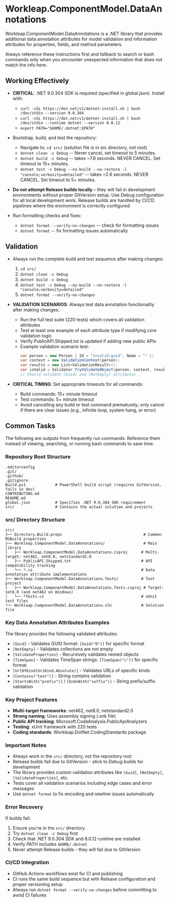 # Workleap.ComponentModel.DataAnnotations

Workleap.ComponentModel.DataAnnotations is a .NET library that provides additional data annotation attributes for model validation and information attributes for properties, fields, and method parameters.

Always reference these instructions first and fallback to search or bash commands only when you encounter unexpected information that does not match the info here.

## Working Effectively

- **CRITICAL**: .NET 9.0.304 SDK is required (specified in global.json). Install with:
  - `curl -sSL https://dot.net/v1/dotnet-install.sh | bash /dev/stdin --version 9.0.304`
  - `curl -sSL https://dot.net/v1/dotnet-install.sh | bash /dev/stdin --runtime dotnet --version 8.0.12`
  - `export PATH="$HOME/.dotnet:$PATH"`

- Bootstrap, build, and test the repository:
  - Navigate to: `cd src/` (solution file is in src directory, not root)
  - `dotnet clean -c Debug` -- Never cancel, set timeout to 5 minutes.
  - `dotnet build -c Debug` -- takes ~7.8 seconds. NEVER CANCEL. Set timeout to 15+ minutes.
  - `dotnet test -c Debug --no-build --no-restore -l "console;verbosity=detailed"` -- takes ~2.6 seconds. NEVER CANCEL. Set timeout to 5+ minutes.

- **Do not attempt Release builds locally** – they will fail in development environments without proper GitVersion setup. Use Debug configuration for all local development work. Release builds are handled by CI/CD pipelines where the environment is correctly configured.

- Run formatting checks and fixes:
  - `dotnet format --verify-no-changes` -- check for formatting issues
  - `dotnet format` -- fix formatting issues automatically

## Validation

- Always run the complete build and test sequence after making changes:
  1. `cd src/`
  2. `dotnet clean -c Debug`
  3. `dotnet build -c Debug`
  4. `dotnet test -c Debug --no-build --no-restore -l "console;verbosity=detailed"`
  5. `dotnet format --verify-no-changes`

- **VALIDATION SCENARIOS**: Always test data annotation functionality after making changes:
  - Run the full test suite (220 tests) which covers all validation attributes
  - Test at least one example of each attribute type if modifying core validation logic
  - Verify PublicAPI.Shipped.txt is updated if adding new public APIs
  - Example validation scenario test:
    ```csharp
    var person = new Person { Id = "invalid-guid", Name = "" };
    var context = new ValidationContext(person);
    var results = new List<ValidationResult>();
    var isValid = Validator.TryValidateObject(person, context, results, validateAllProperties: true);
    // Should validate [Guid] and [NotEmpty] attributes
    ```

- **CRITICAL TIMING**: Set appropriate timeouts for all commands:
  - Build commands: 15+ minute timeout
  - Test commands: 5+ minute timeout
  - Avoid cancelling any build or test command prematurely; only cancel if there are clear issues (e.g., infinite loop, system hang, or error)

## Common Tasks

The following are outputs from frequently run commands. Reference them instead of viewing, searching, or running bash commands to save time.

### Repository Root Structure
```
.editorconfig
.git/
.github/
.gitignore
Build.ps1             # PowerShell build script (requires GitVersion, fails in dev)
CONTRIBUTING.md
README.md
global.json           # Specifies .NET 9.0.304 SDK requirement
src/                  # Contains the actual solution and projects
```

### src/ Directory Structure
```
src/
├── Directory.Build.props                                    # Common MSBuild properties
├── Workleap.ComponentModel.DataAnnotations/                 # Main library
│   ├── Workleap.ComponentModel.DataAnnotations.csproj      # Multi-target: net462, net8.0, netstandard2.0
│   ├── PublicAPI.Shipped.txt                               # API compatibility tracking
│   └── *.cs                                                # Data annotation attribute implementations
├── Workleap.ComponentModel.DataAnnotations.Tests/          # Test project
│   ├── Workleap.ComponentModel.DataAnnotations.Tests.csproj # Target: net8.0 (and net462 on Windows)
│   └── *Tests.cs                                           # xUnit test files
└── Workleap.ComponentModel.DataAnnotations.sln             # Solution file
```

### Key Data Annotation Attributes Examples
The library provides the following validated attributes:
- `[Guid]` - Validates GUID format: `[Guid("D")]` for specific format
- `[NotEmpty]` - Validates collections are not empty  
- `[ValidateProperties]` - Recursively validates nested objects
- `[TimeSpan]` - Validates TimeSpan strings: `[TimeSpan("c")]` for specific format
- `[UrlOfKind(UriKind.Absolute)]` - Validates URLs of specific kinds
- `[Contains("text")]` - String contains validation
- `[StartsWith("prefix")]` / `[EndsWith("suffix")]` - String prefix/suffix validation

### Key Project Features
- **Multi-target frameworks**: net462, net8.0, netstandard2.0
- **Strong naming**: Uses assembly signing (.snk file)
- **Public API tracking**: Microsoft.CodeAnalysis.PublicApiAnalyzers
- **Testing**: xUnit framework with 220 tests
- **Coding standards**: Workleap.DotNet.CodingStandards package

### Important Notes
- Always work in the `src/` directory, not the repository root
- Release builds fail due to GitVersion - stick to Debug builds for development
- The library provides custom validation attributes like `[Guid]`, `[NotEmpty]`, `[ValidateProperties]`, etc.
- Tests cover all validation scenarios including edge cases and error messages
- Use `dotnet format` to fix encoding and newline issues automatically

### Error Recovery
If builds fail:
1. Ensure you're in the `src/` directory
2. Try `dotnet clean -c Debug` first
3. Check that .NET 9.0.304 SDK and 8.0.12 runtime are installed
4. Verify PATH includes `$HOME/.dotnet`
5. Never attempt Release builds - they will fail due to GitVersion

### CI/CD Integration
- GitHub Actions workflows exist for CI and publishing
- CI runs the same build sequence but with Release configuration and proper versioning setup
- Always run `dotnet format --verify-no-changes` before committing to avoid CI failures